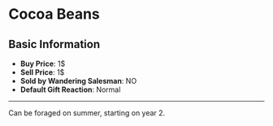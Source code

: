 # Cocoa Beans

## Basic Information

- **Buy Price**: 1$
- **Sell Price**: 1$
- **Sold by Wandering Salesman**: NO
- **Default Gift Reaction**: Normal

---

Can be foraged on summer, starting on year 2.
